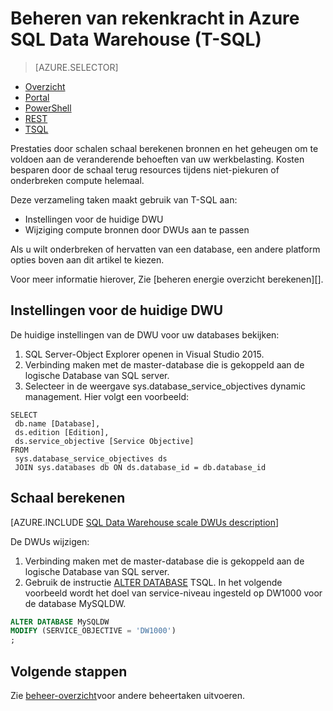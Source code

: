 <properties
   pageTitle="Beheren van rekenkracht in Azure SQL gegevens magazijn (REST) | Microsoft Azure"
   description="Transact-SQL (T-SQL) taken schalingsprestaties door DWUs aan te passen. Kosten besparen door de schaal terug tijdens niet-piekuren."
   services="sql-data-warehouse"
   documentationCenter="NA"
   authors="barbkess"
   manager="barbkess"
   editor=""/>

<tags
   ms.service="sql-data-warehouse"
   ms.devlang="NA"
   ms.topic="article"
   ms.tgt_pltfrm="NA"
   ms.workload="data-services"
   ms.date="08/08/2016"
   ms.author="barbkess;sonyama"/>

# <a name="manage-compute-power-in-azure-sql-data-warehouse-t-sql"></a>Beheren van rekenkracht in Azure SQL Data Warehouse (T-SQL)

> [AZURE.SELECTOR]
- [Overzicht](sql-data-warehouse-manage-compute-overview.md)
- [Portal](sql-data-warehouse-manage-compute-portal.md)
- [PowerShell](sql-data-warehouse-manage-compute-powershell.md)
- [REST](sql-data-warehouse-manage-compute-rest-api.md)
- [TSQL](sql-data-warehouse-manage-compute-tsql.md)


Prestaties door schalen schaal berekenen bronnen en het geheugen om te voldoen aan de veranderende behoeften van uw werkbelasting. Kosten besparen door de schaal terug resources tijdens niet-piekuren of onderbreken compute helemaal. 

Deze verzameling taken maakt gebruik van T-SQL aan:

- Instellingen voor de huidige DWU
- Wijziging compute bronnen door DWUs aan te passen

Als u wilt onderbreken of hervatten van een database, een andere platform opties boven aan dit artikel te kiezen.

Voor meer informatie hierover, Zie [beheren energie overzicht berekenen][].

<a name="current-dwu-bk"></a>

## <a name="view-current-dwu-settings"></a>Instellingen voor de huidige DWU

De huidige instellingen van de DWU voor uw databases bekijken:

1. SQL Server-Object Explorer openen in Visual Studio 2015.
2. Verbinding maken met de master-database die is gekoppeld aan de logische Database van SQL server.
2. Selecteer in de weergave sys.database_service_objectives dynamic management. Hier volgt een voorbeeld: 

```
SELECT
 db.name [Database],
 ds.edition [Edition],
 ds.service_objective [Service Objective]
FROM
 sys.database_service_objectives ds
 JOIN sys.databases db ON ds.database_id = db.database_id
```

<a name="scale-dwu-bk"></a>
<a name="scale-compute-bk"></a>

## <a name="scale-compute"></a>Schaal berekenen

[AZURE.INCLUDE [SQL Data Warehouse scale DWUs description](../../includes/sql-data-warehouse-scale-dwus-description.md)]

De DWUs wijzigen:


1. Verbinding maken met de master-database die is gekoppeld aan de logische Database van SQL server.
2. Gebruik de instructie [ALTER DATABASE][] TSQL. In het volgende voorbeeld wordt het doel van service-niveau ingesteld op DW1000 voor de database MySQLDW. 

```Sql
ALTER DATABASE MySQLDW
MODIFY (SERVICE_OBJECTIVE = 'DW1000')
;
```

<a name="next-steps-bk"></a>

## <a name="next-steps"></a>Volgende stappen

Zie [beheer-overzicht][]voor andere beheertaken uitvoeren.

<!--Image references-->

<!--Article references-->
[Service capacity limits]: ./sql-data-warehouse-service-capacity-limits.md
[Beheer-overzicht]: ./sql-data-warehouse-overview-manage.md
[Energiebeheer-overzicht compute beheren]: ./sql-data-warehouse-manage-compute-overview.md

<!--MSDN references-->

[ALTER DATABASE]: https://msdn.microsoft.com/library/mt204042.aspx


<!--Other Web references-->

[Azure portal]: http://portal.azure.com/
